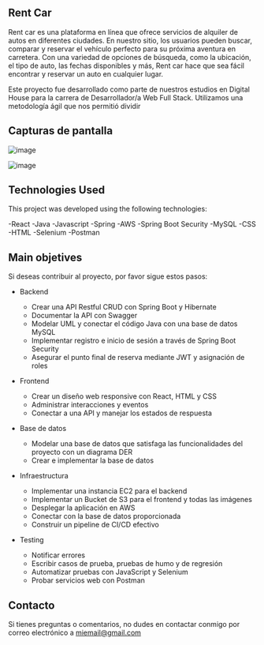 ## Rent Car

Rent car es una plataforma en línea que ofrece servicios de alquiler de autos en diferentes ciudades. En nuestro sitio, los usuarios pueden buscar, comparar y reservar el vehículo perfecto para su próxima aventura en carretera. Con una variedad de opciones de búsqueda, como la ubicación, el tipo de auto, las fechas disponibles y más, Rent car hace que sea fácil encontrar y reservar un auto en cualquier lugar.

Este proyecto fue desarrollado como parte de nuestros estudios en Digital House para la carrera de Desarrollador/a Web Full Stack. Utilizamos una metodología ágil que nos permitió dividir


## Capturas de pantalla

![image](https://user-images.githubusercontent.com/79176713/229994004-6852bfaa-8d4a-4419-96e6-0d9c6813bc41.png)

![image](https://user-images.githubusercontent.com/79176713/229994179-27638963-9d45-482c-9b82-4a05a8196c46.png)

## Technologies Used
This project was developed using the following technologies:

-React
-Java
-Javascript
-Spring
-AWS
-Spring Boot Security
-MySQL
-CSS
-HTML
-Selenium
-Postman


## Main objetives

Si deseas contribuir al proyecto, por favor sigue estos pasos:

- Backend
  - Crear una API Restful CRUD con Spring Boot y Hibernate
  - Documentar la API con Swagger
  - Modelar UML y conectar el código Java con una base de datos MySQL
  - Implementar registro e inicio de sesión a través de Spring Boot Security
  - Asegurar el punto final de reserva mediante JWT y asignación de roles

- Frontend
  - Crear un diseño web responsive con React, HTML y CSS
  - Administrar interacciones y eventos
  - Conectar a una API y manejar los estados de respuesta

- Base de datos
  - Modelar una base de datos que satisfaga las funcionalidades del proyecto con un diagrama DER
  - Crear e implementar la base de datos

- Infraestructura
  - Implementar una instancia EC2 para el backend
  - Implementar un Bucket de S3 para el frontend y todas las imágenes
  - Desplegar la aplicación en AWS
  - Conectar con la base de datos proporcionada
  - Construir un pipeline de CI/CD efectivo

- Testing
  - Notificar errores
  - Escribir casos de prueba, pruebas de humo y de regresión
  - Automatizar pruebas con JavaScript y Selenium
  - Probar servicios web con Postman


## Contacto

Si tienes preguntas o comentarios, no dudes en contactar conmigo por correo electrónico a [miemail@gmail.com](cristiandosespigas@gmail.com)
